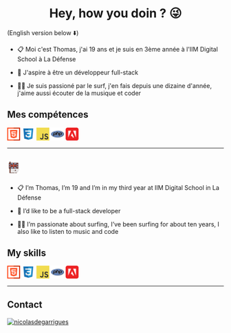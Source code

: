 # <div align="center"> **Hey, how you doin ? :stuck_out_tongue_winking_eye:** </div>

(English version below :arrow_down:)



* :clipboard: Moi c'est Thomas, j'ai 19 ans et je suis en 3ème année à l'IIM Digital School à La Défense

* :telescope: J'aspire à être un développeur full-stack

* :surfing_man: Je suis passioné par le surf, j'en fais depuis une dizaine d'année, j'aime aussi écouter de la musique et coder

## Mes compétences

<div>
    <img src="img/html.svg" height="30">
    <img src="img/css.svg" height="30">
    <img src="img/js.svg" height="30">
    <img src="img/php.svg" height="30">
    <img src="img/adobe.svg" height="30">
</div>

<hr>

## <img src="img/uk_flag.svg" height="30">


* :clipboard: I’m Thomas, I’m 19 and I’m in my third year at IIM Digital School in La Défense

* :telescope: I’d like to be a full-stack developer

* :surfing_man: I’m passionate about surfing, I’ve been surfing for about ten years, I also like to listen to music and code

## My skills

<div>
    <img src="img/html.svg" height="30">
    <img src="img/css.svg" height="30">
    <img src="img/js.svg" height="30">
    <img src="img/php.svg" height="30">
    <img src="img/adobe.svg" height="30">
</div>


<hr>

## Contact 

<a href="https://www.linkedin.com/in/thomas-doret-gaisset/" target="_blank"><img align="center" src="https://raw.githubusercontent.com/rahuldkjain/github-profile-readme-generator/master/src/images/icons/Social/linked-in-alt.svg" alt="nicolasdegarrigues" height="30" width="40" /></a>

